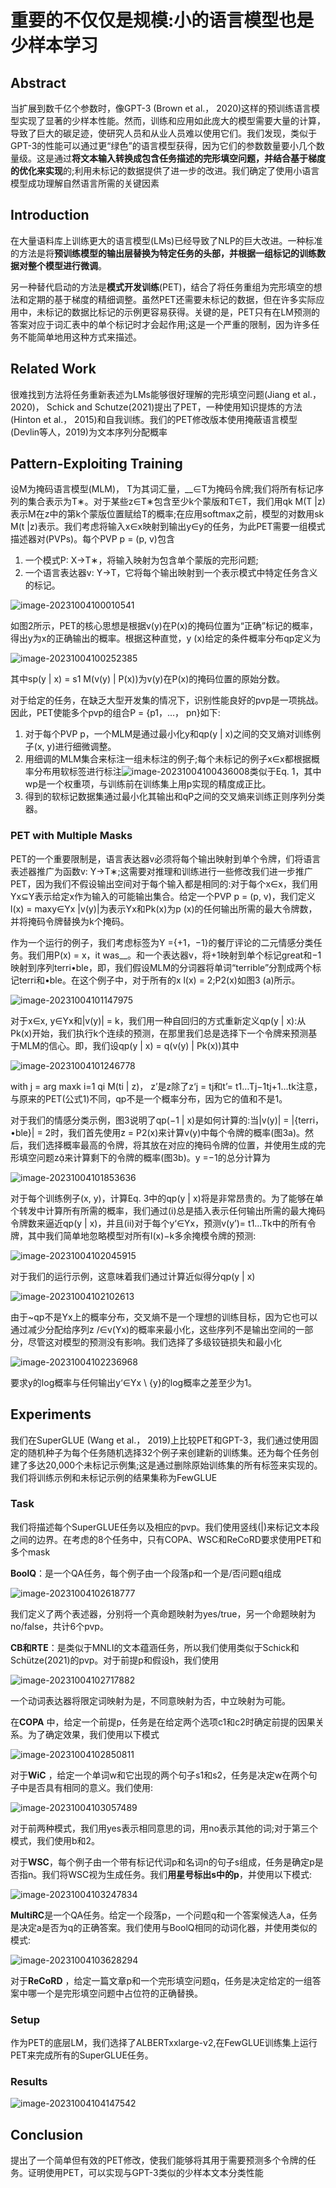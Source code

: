 # 重要的不仅仅是规模:小的语言模型也是少样本学习

## Abstract

当扩展到数千亿个参数时，像GPT-3 (Brown et al.， 2020)这样的预训练语言模型实现了显著的少样本性能。然而，训练和应用如此庞大的模型需要大量的计算，导致了巨大的碳足迹，使研究人员和从业人员难以使用它们。我们发现，类似于GPT-3的性能可以通过更“绿色”的语言模型获得，因为它们的参数数量要小几个数量级。这是通过**将文本输入转换成包含任务描述的完形填空问题，并结合基于梯度的优化来实现**的;利用未标记的数据提供了进一步的改进。我们确定了使用小语言模型成功理解自然语言所需的关键因素

## Introduction

在大量语料库上训练更大的语言模型(LMs)已经导致了NLP的巨大改进。一种标准的方法是将**预训练模型的输出层替换为特定任务的头部，并根据一组标记的训练数据对整个模型进行微调**。

另一种替代启动的方法是**模式开发训练**(PET)，结合了将任务重组为完形填空的想法和定期的基于梯度的精细调整。虽然PET还需要未标记的数据，但在许多实际应用中，未标记的数据比标记的示例更容易获得。关键的是，PET只有在LM预测的答案对应于词汇表中的单个标记时才会起作用;这是一个严重的限制，因为许多任务不能简单地用这种方式来描述。

## Related Work

很难找到方法将任务重新表述为LMs能够很好理解的完形填空问题(Jiang et al.， 2020)， Schick and Schutze(2021)提出了PET，一种使用知识提炼的方法(Hinton et al.， 2015)和自我训练。我们的PET修改版本使用掩蔽语言模型(Devlin等人，2019)为文本序列分配概率

## Pattern-Exploiting Training

设M为掩码语言模型(MLM)， T为其词汇量，__∈T为掩码令牌;我们将所有标记序列的集合表示为T∗。对于某些z∈T∗包含至少k个蒙版和T∈T，我们用qk M(T |z)表示M在z中的第k个蒙版位置赋给T的概率;在应用softmax之前，模型的对数用sk M(t |z)表示。我们考虑将输入x∈x映射到输出y∈y的任务，为此PET需要一组模式描述器对(PVPs)。每个PVP p = (p, v)包含

1. 一个模式P: X→T∗，将输入映射为包含单个蒙版的完形问题;
2. 一个语言表达器v: Y→T，它将每个输出映射到一个表示模式中特定任务含义的标记。

![image-20231004100010541](C:\Users\阿超\AppData\Roaming\Typora\typora-user-images\image-20231004100010541.png)

如图2所示，PET的核心思想是根据v(y)在P(x)的掩码位置为“正确”标记的概率，得出y为x的正确输出的概率。根据这种直觉，y (x)给定的条件概率分布qp定义为

![image-20231004100252385](C:\Users\阿超\AppData\Roaming\Typora\typora-user-images\image-20231004100252385.png)

其中sp(y | x) = s1 M(v(y) | P(x))为v(y)在P(x)的掩码位置的原始分数。

对于给定的任务，在缺乏大型开发集的情况下，识别性能良好的pvp是一项挑战。因此，PET使能多个pvp的组合P = {p1，…， pn}如下:

1. 对于每个PVP p，一个MLM是通过最小化y和qp(y | x)之间的交叉熵对训练例子(x, y)进行细微调整。
2. 用细调的MLM集合来标注一组未标注的例子;每个未标记的例子x∈x都根据概率分布用软标签进行标注![image-20231004100436008](C:\Users\阿超\AppData\Roaming\Typora\typora-user-images\image-20231004100436008.png)类似于Eq. 1，其中wp是一个权重项，与训练前在训练集上用p实现的精度成正比。
3. 得到的软标记数据集通过最小化其输出和qP之间的交叉熵来训练正则序列分类器。

### PET with Multiple Masks

PET的一个重要限制是，语言表达器v必须将每个输出映射到单个令牌，们将语言表述器推广为函数v: Y→T∗;这需要对推理和训练进行一些修改我们进一步推广PET，因为我们不假设输出空间对于每个输入都是相同的:对于每个x∈x，我们用Yx⊆Y表示给定x作为输入的可能输出集合。给定一个PVP p = (p, v)，我们定义l(x) = maxy∈Yx |v(y)|为表示Yx和Pk(x)为p (x)的任何输出所需的最大令牌数，并将掩码令牌替换为k个掩码。

作为一个运行的例子，我们考虑标签为Y ={+1，−1}的餐厅评论的二元情感分类任务。我们用P(x) = x，it was__。和一个表达器v，将+1映射到单个标记great和−1映射到序列terri•ble，即，我们假设MLM的分词器将单词“terrible”分割成两个标记terri和•ble。在这个例子中，对于所有的x l(x) = 2;P2(x)如图3 (a)所示。

![image-20231004101147975](C:\Users\阿超\AppData\Roaming\Typora\typora-user-images\image-20231004101147975.png)

对于x∈x, y∈Yx和|v(y)| = k，我们用一种自回归的方式重新定义qp(y | x):从Pk(x)开始，我们执行k个连续的预测，在那里我们总是选择下一个令牌来预测基于MLM的信心。即，我们设qp(y | x) = q(v(y) | Pk(x))其中

![image-20231004101246778](C:\Users\阿超\AppData\Roaming\Typora\typora-user-images\image-20231004101246778.png)

with j = arg maxk i=1 qi M(ti | z)， z’是z除了z‘j = tj和t’= t1…Tj−1tj+1…tk注意，与原来的PET(公式1)不同，qp不是一个概率分布，因为它的值和不是1。

对于我们的情感分类示例，图3说明了qp(−1 | x)是如何计算的:当|v(y)| = |{terri，•ble}| = 2时，我们首先使用z = P2(x)来计算v(y)中每个令牌的概率(图3a)。然后，我们选择概率最高的令牌，将其放在对应的掩码令牌的位置，并使用生成的完形填空问题z来计算剩下的令牌的概率(图3b)。y =−1的总分计算为

![image-20231004101853636](C:\Users\阿超\AppData\Roaming\Typora\typora-user-images\image-20231004101853636.png)

对于每个训练例子(x, y)，计算Eq. 3中的qp(y | x)将是非常昂贵的。为了能够在单个转发中计算所有所需的概率，我们通过(i)总是插入表示任何输出所需的最大掩码令牌数来逼近qp(y | x)，并且(ii)对于每个y‘∈Yx，预测v(y’)= t1…Tk中的所有令牌，其中我们简单地忽略模型对所有l(x)−k多余掩模令牌的预测:

![image-20231004102045915](C:\Users\阿超\AppData\Roaming\Typora\typora-user-images\image-20231004102045915.png)

对于我们的运行示例，这意味着我们通过计算近似得分qp(y | x)

![image-20231004102102613](C:\Users\阿超\AppData\Roaming\Typora\typora-user-images\image-20231004102102613.png)

由于~qp不是Yx上的概率分布，交叉熵不是一个理想的训练目标，因为它也可以通过减少分配给序列z /∈v(Yx)的概率来最小化，这些序列不是输出空间的一部分，尽管这对模型的预测没有影响。我们选择了多级铰链损失和最小化

![image-20231004102236968](C:\Users\阿超\AppData\Roaming\Typora\typora-user-images\image-20231004102236968.png)

要求y的log概率与任何输出y‘∈Yx \ {y}的log概率之差至少为1。

## Experiments

我们在SuperGLUE (Wang et al.， 2019)上比较PET和GPT-3，我们通过使用固定的随机种子为每个任务随机选择32个例子来创建新的训练集。还为每个任务创建了多达20,000个未标记示例集;这是通过删除原始训练集的所有标签来实现的。我们将训练示例和未标记示例的结果集称为FewGLUE

### Task

我们将描述每个SuperGLUE任务以及相应的pvp。我们使用竖线(|)来标记文本段之间的边界。在考虑的8个任务中，只有COPA、WSC和ReCoRD要求使用PET和多个mask

**BoolQ**：是一个QA任务，每个例子由一个段落p和一个是/否问题q组成

![image-20231004102618777](C:\Users\阿超\AppData\Roaming\Typora\typora-user-images\image-20231004102618777.png)

我们定义了两个表述器，分别将一个真命题映射为yes/true，另一个命题映射为no/false，共计6个pvp。

**CB和RTE**：是类似于MNLI的文本蕴涵任务，所以我们使用类似于Schick和Schütze(2021)的pvp。对于前提p和假设h，我们使用

![image-20231004102717882](C:\Users\阿超\AppData\Roaming\Typora\typora-user-images\image-20231004102717882.png)

一个动词表达器将限定词映射为是，不同意映射为否，中立映射为可能。

在**COPA** 中，给定一个前提p，任务是在给定两个选项c1和c2时确定前提的因果关系。为了确定效果，我们使用以下模式

![image-20231004102850811](C:\Users\阿超\AppData\Roaming\Typora\typora-user-images\image-20231004102850811.png)

对于**WiC** ，给定一个单词w和它出现的两个句子s1和s2，任务是决定w在两个句子中是否具有相同的意义。我们使用:

![image-20231004103057489](C:\Users\阿超\AppData\Roaming\Typora\typora-user-images\image-20231004103057489.png)

对于前两种模式，我们用yes表示相同意思的词，用no表示其他的词;对于第三个模式，我们使用b和2。

对于**WSC**，每个例子由一个带有标记代词p和名词n的句子s组成，任务是确定p是否指n。我们将WSC视为生成任务。我们**用星号标出s中的p**，并使用以下模式:

![image-20231004103247834](C:\Users\阿超\AppData\Roaming\Typora\typora-user-images\image-20231004103247834.png)

**MultiRC**是一个QA任务。给定一个段落p，一个问题q和一个答案候选人a，任务是决定a是否为q的正确答案。我们使用与BoolQ相同的动词化器，并使用类似的模式:

![image-20231004103628294](C:\Users\阿超\AppData\Roaming\Typora\typora-user-images\image-20231004103628294.png)

对于**ReCoRD** ，给定一篇文章p和一个完形填空问题q，任务是决定给定的一组答案中哪一个是完形填空问题中占位符的正确替换。

### Setup

作为PET的底层LM，我们选择了ALBERTxxlarge-v2,在FewGLUE训练集上运行PET来完成所有的SuperGLUE任务。

### Results

![image-20231004104147542](C:\Users\阿超\AppData\Roaming\Typora\typora-user-images\image-20231004104147542.png)

## Conclusion

提出了一个简单但有效的PET修改，使我们能够将其用于需要预测多个令牌的任务。证明使用PET，可以实现与GPT-3类似的少样本文本分类性能